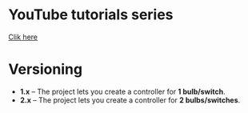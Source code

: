 # YouTube tutorials series
<a href="https://www.youtube.com/watch?v=bshRV9Qr4Ys&list=PLFz2_WFtNFYx_LV5PRiveZ5qlhlL1-o_l">Clik here</a>

# Versioning
- **1.x** – The project lets you create a controller for **1 bulb/switch**.  
- **2.x** – The project lets you create a controller for **2 bulbs/switches**.
